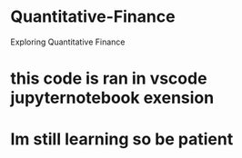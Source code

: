 # Quantitative-Finance
Exploring Quantitative Finance
# this code is ran in vscode jupyternotebook exension
# Im still learning so be patient
